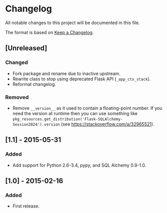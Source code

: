 # Changelog

All notable changes to this project will be documented in this file.

The format is based on [Keep a Changelog](https://keepachangelog.com/en/1.1.0/).

## [Unreleased]

### Changed

- Fork package and rename due to inactive upstream.
- Rewrite class to stop using deprecated Flask API (`_app_ctx_stack`).
- Reformat changelog.

### Removed

- Remove `__version__` as it used to contain a floating-point number. If you
  need the version at runtime then you can use something like
  `pkg_resources.get_distribution('Flask-SQLAlchemy-Session2024').version`
  (see https://stackoverflow.com/a/32965521).

## [1.1] - 2015-05-31

### Added

- Add support for Python 2.6-3.4, pypy, and SQL Alchemy 0.9-1.0.

## [1.0] - 2015-02-16

### Added

- First release.

